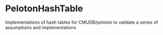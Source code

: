 # PelotonHashTable
Implementations of hash tables for CMUDB/peloton to validate a series of assumptions and implementations
